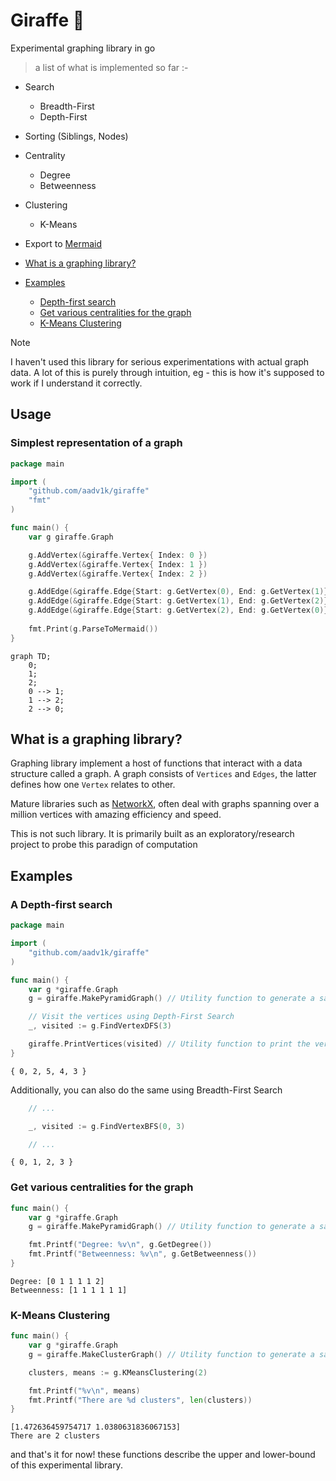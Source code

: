 # Giraffe 🦒 

Experimental graphing library in go

> a list of what is implemented so far :-

- Search
    - Breadth-First
    - Depth-First
- Sorting (Siblings, Nodes)
- Centrality
    - Degree
    - Betweenness
- Clustering
    - K-Means
- Export to [Mermaid](https://mermaid.js.org/)

- [What is a graphing library?](#What-is-a-graphing-library?)
- [Examples](#examples)
  - [Depth-first search](#A-Depth-first-search)
  - [Get various centralities for the graph](#Get-various-centralities-for-the-graph)
  - [K-Means Clustering](#k-means-clustering)
    
> [!NOTE]
> I haven't used this library for serious experimentations with actual graph data. A lot of this is
> purely through intuition, eg - this is how it's supposed to work if I understand it correctly.

## Usage

### Simplest representation of a graph

```go
package main 

import (
    "github.com/aadv1k/giraffe"
    "fmt"
)

func main() {
    var g giraffe.Graph

    g.AddVertex(&giraffe.Vertex{ Index: 0 })
    g.AddVertex(&giraffe.Vertex{ Index: 1 })
    g.AddVertex(&giraffe.Vertex{ Index: 2 })

    g.AddEdge(&giraffe.Edge{Start: g.GetVertex(0), End: g.GetVertex(1)})
    g.AddEdge(&giraffe.Edge{Start: g.GetVertex(1), End: g.GetVertex(2)})
    g.AddEdge(&giraffe.Edge{Start: g.GetVertex(2), End: g.GetVertex(0)})
    
    fmt.Print(g.ParseToMermaid())
}
```

```mermaid
graph TD;
    0;
    1;
    2;
    0 --> 1;
    1 --> 2;
    2 --> 0;
```

## What is a graphing library?

Graphing library implement a host of functions that interact with a data structure called a graph. A
graph consists of `Vertices` and `Edges`, the latter defines how one `Vertex` relates to other. 

Mature libraries such as [NetworkX](https://networkx.org/), often deal with graphs spanning over a
million vertices with amazing efficiency and speed.

This is not such library. It is primarily built as an exploratory/research project to probe this
paradign of computation

## Examples

### A Depth-first search 

```go
package main

import (
	"github.com/aadv1k/giraffe"
)

func main() {
	var g *giraffe.Graph
	g = giraffe.MakePyramidGraph() // Utility function to generate a sample graph

	// Visit the vertices using Depth-First Search
	_, visited := g.FindVertexDFS(3)

	giraffe.PrintVertices(visited) // Utility function to print the vertex array
}
```

```
{ 0, 2, 5, 4, 3 }
```

Additionally, you can also do the same using Breadth-First Search

```go
    // ... 

    _, visited := g.FindVertexBFS(0, 3)

    // ...
```

```
{ 0, 1, 2, 3 }
```

### Get various centralities for the graph

```go
func main() {
	var g *giraffe.Graph
	g = giraffe.MakePyramidGraph() // Utility function to generate a sample graph

	fmt.Printf("Degree: %v\n", g.GetDegree())
	fmt.Printf("Betweenness: %v\n", g.GetBetweenness())
}
```

```
Degree: [0 1 1 1 1 2]
Betweenness: [1 1 1 1 1 1]
```

### K-Means Clustering

```go
func main() {
	var g *giraffe.Graph
	g = giraffe.MakeClusterGraph() // Utility function to generate a sample graph

	clusters, means := g.KMeansClustering(2)

	fmt.Printf("%v\n", means)
	fmt.Printf("There are %d clusters", len(clusters))
}
```

```
[1.472636459754717 1.0380631836067153]
There are 2 clusters
```

and that's it for now! these functions describe the upper and lower-bound of this experimental
library.

